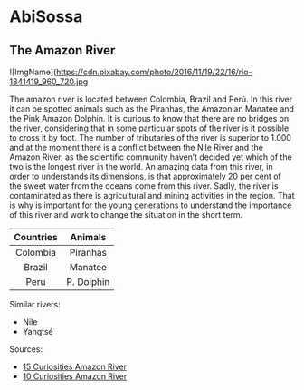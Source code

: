 # AbiSossa

## The Amazon River

![ImgName](https://cdn.pixabay.com/photo/2016/11/19/22/16/rio-1841419_960_720.jpg

The amazon river is located between Colombia, Brazil and Perú. In this river it can be spotted animals such as the Piranhas, the Amazonian Manatee and the Pink Amazon Dolphin. It is curious to know that there are no bridges on the river, considering that in some particular spots of the river is it possible to cross it by foot.
The number of tributaries of the river is superior to 1.000 and at the moment there is a conflict between the Nile River and the Amazon River, as the scientific community haven’t decided yet which of the two is the longest river in the world. An amazing data from this river, in order to understands its dimensions, is that approximately 20 per cent of the sweet water from the oceans come from this river.
Sadly, the river is contaminated as there is agricultural and mining activities in the region. That is why is important for the young generations to understand the importance of this river and work to change the situation in the short term.

|  Countries  |   Animals  |
|:-----------:|:----------:|
|  Colombia   |  Piranhas  |
|   Brazil    |  Manatee   |
|    Peru     | P. Dolphin |

Similar rivers:

* Nile
* Yangtsé

Sources:

* [15 Curiosities Amazon River][1]
* [10 Curiosities Amazon River][2]

[1]:https://www.swedishnomad.com/es/curiosidades-sobre-el-rio-amazonas/
[2]:https://www.iagua.es/blogs/magic-places/10-curiosidades-amazonas-rio-excesos
